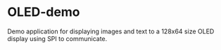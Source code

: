 # OLED-demo
Demo application for displaying images and text to a 128x64 size OLED display using SPI to communicate.
